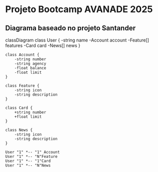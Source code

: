 # Projeto Bootcamp AVANADE 2025

## Diagrama baseado no projeto Santander

classDiagram
    class User {
        -string name
        -Account account
        -Feature[] features
        -Card card
        -News[] news
    }

    class Account {
        -string number
        -string agency
        -float balance
        -float limit
    }

    class Feature {
        -string icon
        -string description
    }

    class Card {
        +string number
        +float limit
    }

    class News {
        -string icon
        -string description
    }

    User "1" *-- "1" Account
    User "1" *-- "N"Feature
    User "1" *-- "1"Card
    User "1" *-- "N"News
